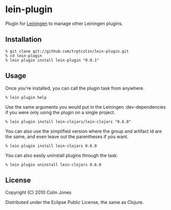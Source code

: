 # lein-plugin

Plugin for [Leiningen](http://github.com/technomancy/leiningen) to manage other
Leiningen plugins.

## Installation

    % git clone git://github.com/trptcolin/lein-plugin.git
    % cd lein-plugin
    % lein plugin install lein-plugin "0.0.1"

## Usage

Once you're installed, you can call the plugin task from anywhere.

    % lein plugin help

Use the same arguments you would put in the Leiningen :dev-dependencies if you
were only using the plugin on a single project.

    % lein plugin install lein-clojars/lein-clojars "0.6.0"

You can also use the simplified version where the group and artifact id are the
same, and even leave out the parentheses if you want.

    % lein plugin install lein-clojars 0.6.0

You can also easily uninstall plugins through the task.

    % lein plugin uninstall lein-clojars 0.6.0


## License

Copyright (C) 2010 Colin Jones

Distributed under the Eclipse Public License, the same as Clojure.
